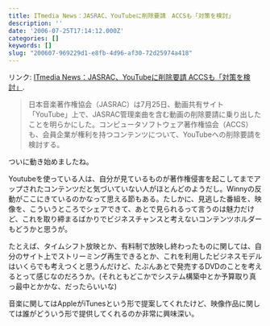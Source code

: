 ```yaml
---
title: ITmedia News：JASRAC、YouTubeに削除要請　ACCSも「対策を検討」
description: ''
date: '2006-07-25T17:14:12.000Z'
categories: []
keywords: []
slug: "200607-969229d1-e8fb-4d96-af30-72d25974a418"
---
```

リンク: [ITmedia News：JASRAC、YouTubeに削除要請 ACCSも「対策を検討」](http://www.itmedia.co.jp/news/articles/0607/25/news083.html "ITmedia News：JASRAC、YouTubeに削除要請　ACCSも「対策を検討」").

> 日本音楽著作権協会（JASRAC）は7月25日、動画共有サイト「YouTube」上で、JASRAC管理楽曲を含む動画の削除要請に乗り出したことを明らかにした。コンピュータソフトウェア著作権協会（ACCS）も、会員企業が権利を持つコンテンツについて、YouTubeへの削除要請を検討する。

ついに動き始めましたね。  
  
Youtubeを使っている人は、自分が見ているものが著作権侵害を起こしてまでアップされたコンテンツだと気づいていない人がほとんどのようだし。Winnyの反動がここにきているのかなって思える節もある。たしかに、見逃した番組を、映像を、こういうところでシェアできて、あとで見られるって言うのは魅力だけど、これを取り締まるばかりでビジネスチャンスと考えないコンテンツホルダーもどうかと思うが。  
  
たとえば、タイムシフト放映とか、有料制で放映し終わったものに関しては、自分のサイト上でストリーミング再生できるとか、これを利用したビジネスモデルはいくらでも考えつくと思うんだけど、たぶんあとで発売するDVDのことを考えるとって感じなのだろうか。(それともどこかでシステム構築中とか予算取り真っ最中とかかな、だったらいいな)

音楽に関してはAppleがiTunesという形で提案してくれたけど、映像作品に関しては誰がどういう形で提供してくれるのか非常に興味深い。